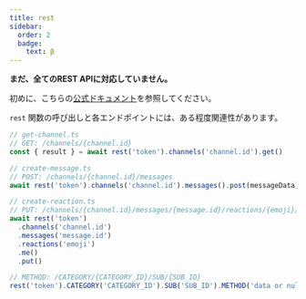 ```yaml
---
title: rest
sidebar:
  order: 2
  badge:
    text: β
---
```


**まだ、全てのREST APIに対応していません。**

初めに、こちらの[公式ドキュメント](https://discord.com/developers/docs/resources/channel#get-channel)を参照してください。

`rest` 関数の呼び出しと各エンドポイントには、ある程度関連性があります。

```ts
// get-channel.ts
// GET: /channels/{channel.id}
const { result } = await rest('token').channels('channel.id').get()
```

```ts
// create-message.ts
// POST: /channels/{channel.id}/messages
await rest('token').channels('channel.id').messages().post(messageData)
```

```ts
// create-reaction.ts
// PUT: /channels/{channel.id}/messages/{message.id}/reactions/{emoji}/@me
await rest('token')
  .channels('channel.id')
  .messages('message.id')
  .reactions('emoji')
  .me()
  .put()
```

```ts
// METHOD: /CATEGORY/{CATEGORY_ID}/SUB/{SUB_ID}
rest('token').CATEGORY('CATEGORY_ID').SUB('SUB_ID').METHOD('data or null')
```
